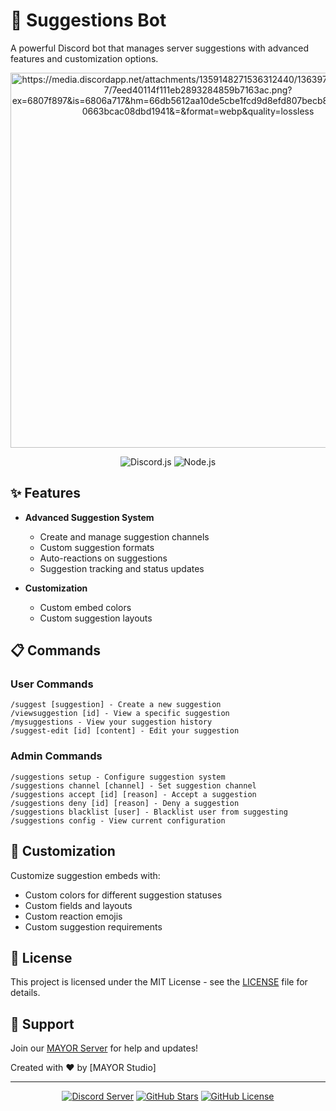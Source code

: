 # 🤖 Suggestions Bot

A powerful Discord bot that manages server suggestions with advanced features and customization options.

<div align="center">
  <img src="your_bot_banner.png" alt="https://media.discordapp.net/attachments/1359148271536312440/1363971117856854187/7eed40114f111eb2893284859b7163ac.png?ex=6807f897&is=6806a717&hm=66db5612aa10de5cbe1fcd9d8efd807becb8106e95687ce0663bcac08dbd1941&=&format=webp&quality=lossless" width="600"/>

  ![Discord.js](https://img.shields.io/badge/Discord.js-v14-blue?style=for-the-badge&logo=discord&logoColor=white)
  ![Node.js](https://img.shields.io/badge/Node.js-43853D?style=for-the-badge&logo=node.js&logoColor=white)  
</div>

## ✨ Features

- **Advanced Suggestion System**
  - Create and manage suggestion channels
  - Custom suggestion formats
  - Auto-reactions on suggestions
  - Suggestion tracking and status updates

- **Customization**
  - Custom embed colors
  - Custom suggestion layouts

## 📋 Commands

### User Commands
```
/suggest [suggestion] - Create a new suggestion
/viewsuggestion [id] - View a specific suggestion
/mysuggestions - View your suggestion history
/suggest-edit [id] [content] - Edit your suggestion
```

### Admin Commands
```
/suggestions setup - Configure suggestion system
/suggestions channel [channel] - Set suggestion channel
/suggestions accept [id] [reason] - Accept a suggestion
/suggestions deny [id] [reason] - Deny a suggestion
/suggestions blacklist [user] - Blacklist user from suggesting
/suggestions config - View current configuration
```

## 🎨 Customization

Customize suggestion embeds with:
- Custom colors for different suggestion statuses
- Custom fields and layouts
- Custom reaction emojis
- Custom suggestion requirements


## 📝 License

This project is licensed under the MIT License - see the [LICENSE](LICENSE) file for details.

## 🤝 Support

Join our [MAYOR Server](https://discord.gg/FrS55kteFP) for help and updates!

Created with ❤️ by [MAYOR Studio]

---

<div align="center">
  
  [![Discord Server](https://img.shields.io/discord/YOUR_SERVER_ID?color=7289da&logo=discord&logoColor=white&style=for-the-badge)](https://discord.gg/your-server)
  [![GitHub Stars](https://img.shields.io/github/stars/yourusername/suggestions-bot?style=for-the-badge)](https://github.com/yourusername/suggestions-bot/stargazers)
  [![GitHub License](https://img.shields.io/github/license/yourusername/suggestions-bot?style=for-the-badge)](https://github.com/yourusername/suggestions-bot/blob/main/LICENSE)
  
</div>
